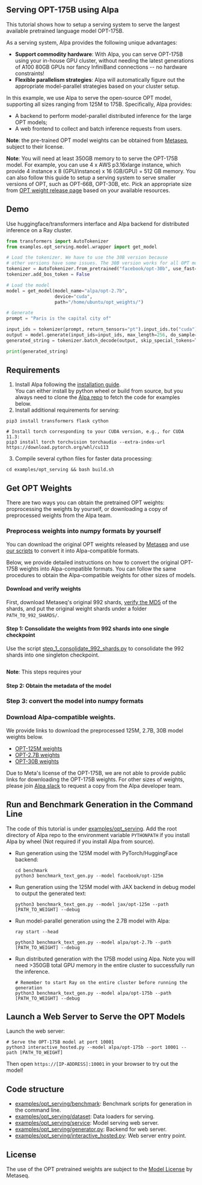 Serving OPT-175B using Alpa
---------------------------

This tutorial shows how to setup a serving system to serve the largest available pretrained language model OPT-175B.

As a serving system, Alpa provides the following unique advantages:
- **Support commodity hardware**: With Alpa, you can serve OPT-175B using your in-house GPU cluster, without needing the latest generations of A100 80GB GPUs nor fancy InfiniBand connections -- no hardware constraints!
- **Flexible parallelism strategies**: Alpa will automatically figure out the appropriate model-parallel strategies based on your cluster setup.

In this example, we use Alpa to serve the open-source OPT model, supporting all sizes ranging from 125M to 175B. 
Specifically, Alpa provides:
- A backend to perform model-parallel distributed inference for the large OPT models;
- A web frontend to collect and batch inference requests from users.

**Note**: the pre-trained OPT model weights can be obtained from [Metaseq](https://github.com/facebookresearch/metaseq), subject to their license.

**Note**: You will need at least 350GB memory to to serve the OPT-175B model. For example, you can use 4 x AWS p3.16xlarge instance,
which provide 4 instance x 8 (GPU/instance) x 16 (GB/GPU) = 512 GB memory.
You can also follow this guide to setup a serving system to serve smaller versions of OPT, such as OPT-66B, OPT-30B, etc. 
Pick an appropriate size from [OPT weight release page](https://github.com/facebookresearch/metaseq/tree/main/projects/OPT) based on your available resources.

## Demo
Use huggingface/transformers interface and Alpa backend for distributed inference on a Ray cluster.

```python
from transformers import AutoTokenizer
from examples.opt_serving.model.wrapper import get_model

# Load the tokenizer. We have to use the 30B version because
# other versions have some issues. The 30B version works for all OPT models.
tokenizer = AutoTokenizer.from_pretrained("facebook/opt-30b", use_fast=False)
tokenizer.add_bos_token = False

# Load the model
model = get_model(model_name="alpa/opt-2.7b",
                  device="cuda",
                  path="/home/ubuntu/opt_weights/")

# Generate
prompt = "Paris is the capital city of"

input_ids = tokenizer(prompt, return_tensors="pt").input_ids.to("cuda")
output = model.generate(input_ids=input_ids, max_length=256, do_sample=True)
generated_string = tokenizer.batch_decode(output, skip_special_tokens=True)

print(generated_string)
```

## Requirements
1. Install Alpa following the [installation guide](https://alpa-projects.github.io/install.html).  
   You can either install by python wheel or build from source, but you always need to clone
   the [Alpa repo](https://github.com/alpa-projects/alpa) to fetch the code for examples below.
2. Install additional requirements for serving:
```shell
pip3 install transformers flask cython

# Install torch corresponding to your CUDA version, e.g., for CUDA 11.3:
pip3 install torch torchvision torchaudio --extra-index-url https://download.pytorch.org/whl/cu113
```
3. Compile several cython files for faster data processing:
```shell
cd examples/opt_serving && bash build.sh
```

## Get OPT Weights
There are two ways you can obtain the pretrained OPT weights: proprocessing the weights by yourself, 
or downloading a copy of preprocessed weights from the Alpa team. 

### Preprocess weights into numpy formats by yourself

You can download the original OPT weights released by [Metaseq](https://github.com/facebookresearch/metaseq/tree/main/projects/OPT) and 
 use [our scripts](scripts) to convert it into Alpa-compatible formats.

Below, we provide detailed instructions on how to convert the original OPT-175B weights into Alpa-compatible formats. 
You can follow the same procedures to obtain the Alpa-compatible weights for other sizes of models.

#### Download and verify weights
First, download Metaseq's original 992 shards, [verify the MD5](https://github.com/facebookresearch/metaseq/blob/main/projects/OPT/assets/opt175b_md5sum_shards.csv) of the shards, 
and put the original weight shards under a folder `PATH_TO_992_SHARDS/`.

#### Step 1: Consolidate the weights from 992 shards into one single checkpoint
Use the script [step_1_consolidate_992_shards.py](scripts/step_1_consolidate_992_shards.py) to consolidate the 992 shards into one singleton checkpoint.
```shell

```

**Note**: This steps requires your  

#### Step 2: Obtain the metadata of the model


### Step 3: convert the model into numpy formats

### Download Alpa-compatible weights.
We provide links to download the preprocessed 125M, 2.7B, 30B model weights below. 
   - [OPT-125M weights](https://drive.google.com/file/d/1Ps7DFD80wNO7u2t39YCYcBX-9XwypGzl/view?usp=sharing)
   - [OPT-2.7B weights](https://drive.google.com/file/d/1ayIaKRhxF9osZWgcFG-3vSkjcepSWdQd/view?usp=sharing) 
   - [OPT-30B weights](https://drive.google.com/file/d/1_MBcgwTqHFboV0JkGWR03AOHusrxcHlu/view?usp=sharing)
   
   Due to Meta's license of the OPT-175B, we are not able to  provide public links for downloading the OPT-175B weights. 
   For other sizes of weights, please join [Alpa slack](https://forms.gle/YEZTCrtZD6EAVNBQ7) to request a copy from the Alpa developer team. 


## Run and Benchmark Generation in the Command Line
The code of this tutorial is under [examples/opt_serving](https://github.com/alpa-projects/alpa/tree/main/examples/opt_serving).
Add the root directory of Alpa repo to the environment variable ``PYTHONPATH`` if you install Alpa by wheel (Not required if you install Alpa from source).

- Run generation using the 125M model with PyTorch/HuggingFace backend:
  ```shell
  cd benchmark
  python3 benchmark_text_gen.py --model facebook/opt-125m
  ```

- Run generation using the 125M model with JAX backend in debug model to output the generated text:
  ```shell
  python3 benchmark_text_gen.py --model jax/opt-125m --path [PATH_TO_WEIGHT] --debug
  ```

- Run model-parallel generation using the 2.7B model with Alpa:
  ```shell
  ray start --head

  python3 benchmark_text_gen.py --model alpa/opt-2.7b --path [PATH_TO_WEIGHT] --debug
  ```

- Run distributed generation with the 175B model using Alpa. Note you will need >350GB total GPU memory in the entire cluster to successfully run the inference.
  ```shell
  # Remember to start Ray on the entire cluster before running the generation
  python3 benchmark_text_gen.py --model alpa/opt-175b --path [PATH_TO_WEIGHT] --debug
  ```

## Launch a Web Server to Serve the OPT Models

Launch the web server:
```shell
# Serve the OPT-175B model at port 10001
python3 interactive_hosted.py --model alpa/opt-175b --port 10001 --path [PATH_TO_WEIGHT]
```

Then open `https://[IP-ADDRESS]:10001` in your browser to try out the model!

## Code structure

- [examples/opt_serving/benchmark](benchmark): Benchmark scripts for generation in the command line.
- [examples/opt_serving/dataset](dataset): Data loaders for serving. 
- [examples/opt_serving/service](service): Model serving web server.
- [examples/opt_serving/generator.py](generator.py): Backend for web server.
- [examples/opt_serving/interactive_hosted.py](interactive_hosted.py): Web server entry point.

## License
The use of the OPT pretrained weights are subject to the [Model License](https://github.com/facebookresearch/metaseq/blob/main/projects/OPT/MODEL_LICENSE.md) by Metaseq.
